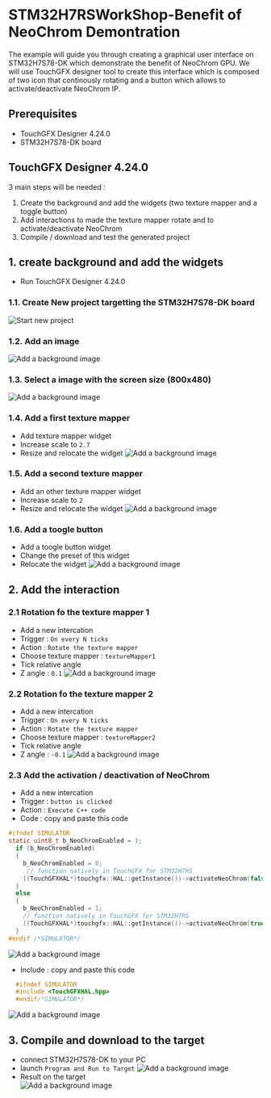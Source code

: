 # STM32H7RSWorkShop-Benefit of NeoChrom Demontration

The example will guide you through creating a graphical user interface on STM32H7S78-DK which demonstrate the benefit of 
NeoChrom GPU. We will use TouchGFX designer tool to create this interface which is composed of  two icon that continously 
rotating and a button which allows to activate/deactivate NeoChrom IP.

## Prerequisites

- TouchGFX Designer 4.24.0 
- STM32H7S78-DK board

## TouchGFX Designer 4.24.0
 3 main steps will be needed :
1. Create the background and add the widgets (two texture mapper and a toggle button) 
2. Add interactions to made the texture mapper rotate and to activate/deactivate NeoChrom 
3. Compile / download and test the generated project  

## 1. create background and add the widgets 

 - Run TouchGFX Designer 4.24.0

### 1.1. Create New project targetting the STM32H7S78-DK board
  ![Start new project](./img/Create_new_DK_project.gif)
### 1.2. Add an image 
  ![Add a background image](./img/add_image.gif)
### 1.3. Select a image with the screen size (800x480)
  ![Add a background image](./img/select_background.gif)
### 1.4. Add a first texture mapper
  - Add texture mapper widget
  - Increase scale to `2.7`
  - Resize and relocate the widget 
  ![Add a background image](./img/add_texture_mapper.gif)
### 1.5. Add a second texture mapper
  - Add an other texture mapper widget
  - Increase scale to `2`
  - Resize and relocate the widget 
  ![Add a background image](./img/add_texture_mapper2.gif)
### 1.6. Add a toogle button 
  - Add a toogle button widget
  - Change the preset of this widget
  - Relocate the widget 
  ![Add a background image](./img/add_toggle_button.gif)

## 2. Add the interaction
### 2.1 Rotation fo the texture mapper 1
  - Add a new intercation 
  - Trigger : `On every N ticks`
  - Action : `Rotate the texture mapper`
  - Choose texture mapper : `textureMapper1`
  - Tick relative angle
  - Z angle :  `0.1`
  ![Add a background image](./img/rotate_texture_mapper1.gif)

### 2.2 Rotation fo the texture mapper 2
  - Add a new intercation 
  - Trigger : `On every N ticks`
  - Action : `Rotate the texture mapper`
  - Choose texture mapper : `textureMapper2`
  - Tick relative angle
  - Z angle :  `-0.1`
  ![Add a background image](./img/rotate_texture_mapper2.gif)

### 2.3 Add the activation / deactivation of NeoChrom
  - Add a new intercation 
  - Trigger : `button is clicked`
  - Action : `Execute C++ code`
  - Code : copy and paste this code 
  ```c
  #ifndef SIMULATOR
  static uint8_t b_NeoChromEnabled = 1;
    if (b_NeoChromEnabled)
    {
      b_NeoChromEnabled = 0;
       // function natively in TouchGFX for STM32H7RS
      ((TouchGFXHAL*)touchgfx::HAL::getInstance())->activateNeoChrom(false); 
    }
    else
    {
      b_NeoChromEnabled = 1;
      // function natively in TouchGFX for STM32H7RS
      ((TouchGFXHAL*)touchgfx::HAL::getInstance())->activateNeoChrom(true); 
    }
  #endif /*SIMULATOR*/
  ```
  ![Add a background image](./img/add_code.gif)

  - Include : copy and paste this code 
  ```c
    #ifndef SIMULATOR
    #include <TouchGFXHAL.hpp>
    #endif/*SIMULATOR*/
  ``` 
  ![Add a background image](./img/add_include.gif)

## 3. Compile and download to the target
  - connect STM32H7S78-DK to your PC
  - launch `Program and Run to Target`
    ![Add a background image](./img/compile_and_download.gif)
  - Result on the target    
    ![Add a background image](./img/demo_result.gif)


